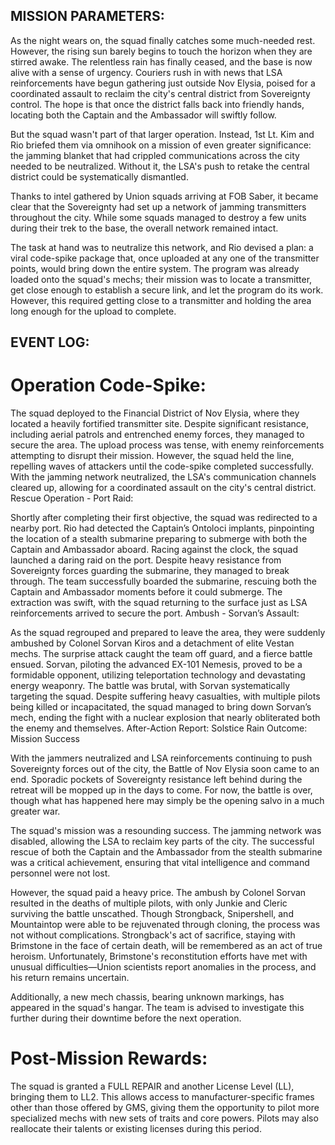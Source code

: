 ## MISSION PARAMETERS:

As the night wears on, the squad finally catches some much-needed rest. However, the rising sun barely begins to touch the horizon when they are stirred awake. The relentless rain has finally ceased, and the base is now alive with a sense of urgency. Couriers rush in with news that LSA reinforcements have begun gathering just outside Nov Elysia, poised for a coordinated assault to reclaim the city's central district from Sovereignty control. The hope is that once the district falls back into friendly hands, locating both the Captain and the Ambassador will swiftly follow.

But the squad wasn't part of that larger operation. Instead, 1st Lt. Kim and Rio briefed them via omnihook on a mission of even greater significance: the jamming blanket that had crippled communications across the city needed to be neutralized. Without it, the LSA's push to retake the central district could be systematically dismantled.

Thanks to intel gathered by Union squads arriving at FOB Saber, it became clear that the Sovereignty had set up a network of jamming transmitters throughout the city. While some squads managed to destroy a few units during their trek to the base, the overall network remained intact.

The task at hand was to neutralize this network, and Rio devised a plan: a viral code-spike package that, once uploaded at any one of the transmitter points, would bring down the entire system. The program was already loaded onto the squad's mechs; their mission was to locate a transmitter, get close enough to establish a secure link, and let the program do its work. However, this required getting close to a transmitter and holding the area long enough for the upload to complete.

## EVENT LOG:

# Operation Code-Spike:

The squad deployed to the Financial District of Nov Elysia, where they located a heavily fortified transmitter site. Despite significant resistance, including aerial patrols and entrenched enemy forces, they managed to secure the area.
The upload process was tense, with enemy reinforcements attempting to disrupt their mission. However, the squad held the line, repelling waves of attackers until the code-spike completed successfully.
With the jamming network neutralized, the LSA's communication channels cleared up, allowing for a coordinated assault on the city's central district.
Rescue Operation - Port Raid:

Shortly after completing their first objective, the squad was redirected to a nearby port. Rio had detected the Captain’s Ontoloci implants, pinpointing the location of a stealth submarine preparing to submerge with both the Captain and Ambassador aboard.
Racing against the clock, the squad launched a daring raid on the port. Despite heavy resistance from Sovereignty forces guarding the submarine, they managed to break through.
The team successfully boarded the submarine, rescuing both the Captain and Ambassador moments before it could submerge. The extraction was swift, with the squad returning to the surface just as LSA reinforcements arrived to secure the port.
Ambush - Sorvan’s Assault:

As the squad regrouped and prepared to leave the area, they were suddenly ambushed by Colonel Sorvan Kiros and a detachment of elite Vestan mechs. The surprise attack caught the team off guard, and a fierce battle ensued.
Sorvan, piloting the advanced EX-101 Nemesis, proved to be a formidable opponent, utilizing teleportation technology and devastating energy weaponry.
The battle was brutal, with Sorvan systematically targeting the squad. Despite suffering heavy casualties, with multiple pilots being killed or incapacitated, the squad managed to bring down Sorvan’s mech, ending the fight with a nuclear explosion that nearly obliterated both the enemy and themselves.
After-Action Report: Solstice Rain
Outcome: Mission Success

With the jammers neutralized and LSA reinforcements continuing to push Sovereignty forces out of the city, the Battle of Nov Elysia soon came to an end. Sporadic pockets of Sovereignty resistance left behind during the retreat will be mopped up in the days to come. For now, the battle is over, though what has happened here may simply be the opening salvo in a much greater war.

The squad's mission was a resounding success. The jamming network was disabled, allowing the LSA to reclaim key parts of the city. The successful rescue of both the Captain and the Ambassador from the stealth submarine was a critical achievement, ensuring that vital intelligence and command personnel were not lost.

However, the squad paid a heavy price. The ambush by Colonel Sorvan resulted in the deaths of multiple pilots, with only Junkie and Cleric surviving the battle unscathed. Though Strongback, Snipershell, and Mountaintop were able to be rejuvenated through cloning, the process was not without complications. Strongback's act of sacrifice, staying with Brimstone in the face of certain death, will be remembered as an act of true heroism. Unfortunately, Brimstone's reconstitution efforts have met with unusual difficulties—Union scientists report anomalies in the process, and his return remains uncertain.

Additionally, a new mech chassis, bearing unknown markings, has appeared in the squad's hangar. The team is advised to investigate this further during their downtime before the next operation.

# Post-Mission Rewards:

The squad is granted a FULL REPAIR and another License Level (LL), bringing them to LL2. This allows access to manufacturer-specific frames other than those offered by GMS, giving them the opportunity to pilot more specialized mechs with new sets of traits and core powers. Pilots may also reallocate their talents or existing licenses during this period.
